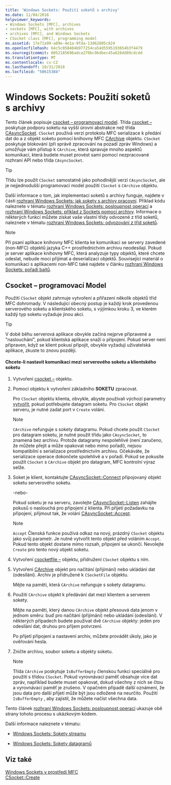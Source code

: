 ```yaml
---
title: 'Windows Sockets: Použití soketů s archivy'
ms.date: 11/04/2016
helpviewer_keywords:
- Windows Sockets [MFC], archives
- sockets [MFC], with archives
- archives [MFC], and Windows Sockets
- CSocket class [MFC], programming model
ms.assetid: 17e71a99-a09e-4e1a-9fda-13d62805c824
ms.openlocfilehash: 64c5c058404b977254ca54d5595193654b3f4479
ms.sourcegitcommit: 6052185696adca270bc9bdbec45a626dd89cdcdd
ms.translationtype: MT
ms.contentlocale: cs-CZ
ms.lasthandoff: 10/31/2018
ms.locfileid: "50615384"
---
```

# <a name="windows-sockets-using-sockets-with-archives"></a>Windows Sockets: Použití soketů s archivy

Tento článek popisuje [csocket – programovací model](#_core_the_csocket_programming_model). Třída [csocket –](../mfc/reference/csocket-class.md) poskytuje podporu soketu na vyšší úrovni abstrakce než třída [CAsyncSocket](../mfc/reference/casyncsocket-class.md). `CSocket` používá verzi protokolu MFC serializace k předání dat do a z objekt soketu pomocí knihovny MFC [CArchive](../mfc/reference/carchive-class.md) objektu. `CSocket` poskytuje blokování (při správě zpracování na pozadí zpráv Windows) a umožňuje vám přístup k `CArchive`, která spravuje mnoho aspektů komunikaci, která budete muset provést sami pomocí nezpracované rozhraní API nebo třída `CAsyncSocket`.

> [!TIP]
>  Třídu lze použít `CSocket` samostatně jako pohodlnější verzi `CAsyncSocket`, ale je nejjednodušší programovací model použití `CSocket` s `CArchive` objektu.

Další informace o tom, jak implementaci soketů s archivy funguje, najdete v části [rozhraní Windows Sockets: jak sokety s archivy pracovní](../mfc/windows-sockets-how-sockets-with-archives-work.md). Příklad kódu naleznete v tématu [rozhraní Windows Sockets: posloupnost operací](../mfc/windows-sockets-sequence-of-operations.md) a [rozhraní Windows Sockets: příklad z Sockets pomocí archivy](../mfc/windows-sockets-example-of-sockets-using-archives.md). Informace o některých funkcí můžete získat vaše vlastní třídy odvozené z tříd soketů, naleznete v tématu [rozhraní Windows Sockets: odvozování z tříd soketů](../mfc/windows-sockets-deriving-from-socket-classes.md).

> [!NOTE]
>  Při psaní aplikace knihovny MFC klienta ke komunikaci se servery zavedené (non-MFC) objektů jazyka C++ prostřednictvím archivu neodesílají. Pokud je server aplikace knihovny MFC, která analyzuje typy objektů, které chcete odeslat, nebude moci přijímat a deserializaci objektů. Související materiál o komunikaci s aplikacemi non-MFC také najdete v článku [rozhraní Windows Sockets: pořadí bajtů](../mfc/windows-sockets-byte-ordering.md).

##  <a name="_core_the_csocket_programming_model"></a> Csocket – programovací Model

Použití `CSocket` objekt zahrnuje vytvoření a přiřazení několik objektů tříd MFC dohromady. V následující obecný postup je každý krok provedenou serverového soketu a klientského soketu, s výjimkou kroku 3, ve kterém každý typ soketu vyžaduje jinou akci.

> [!TIP]
>  V době běhu serverová aplikace obvykle začíná nejprve připravené a "naslouchání", pokud klientská aplikace snaží o připojení. Pokud server není připraven, když se klient pokusí připojit, obvykle vyžadují uživatelská aplikace, zkuste to znovu později.

#### <a name="to-set-up-communication-between-a-server-socket-and-a-client-socket"></a>Chcete-li nastavit komunikaci mezi serverového soketu a klientského soketu

1. Vytvoření [csocket –](../mfc/reference/csocket-class.md) objektu.

1. Pomocí objektu k vytvoření základního **SOKETU** zpracovat.

   Pro `CSocket` objektu klienta, obvykle, abyste používali výchozí parametry [vytvořit](../mfc/reference/casyncsocket-class.md#create), pokud potřebujete datagram soketu. Pro `CSocket` objekt serveru, je nutné zadat port v `Create` volání.

    > [!NOTE]
    >  `CArchive` nefunguje s sokety datagramu. Pokud chcete použít `CSocket` pro datagram soketu, je nutné použít třídu jako `CAsyncSocket`, to znamená bez archivu. Protože datagramy nespolehlivé (není zaručeno, že můžete přejít a může opakovat nebo mimo pořadí), nejsou kompatibilní s serializace prostřednictvím archivu. Očekáváte, že serializace operace dokončete spolehlivě a v pořadí. Pokud se pokusíte použít `CSocket` s `CArchive` objekt pro datagram, MFC kontrolní výraz selže.

1. Soket je klient, kontaktujte [CAsyncSocket::Connect](../mfc/reference/casyncsocket-class.md#connect) připojovaný objekt soketu serverového soketu.

     -nebo-

   Pokud soketu je na serveru, zavolejte [CAsyncSocket::Listen](../mfc/reference/casyncsocket-class.md#listen) zahájíte pokusů o naslouchá pro připojení z klienta. Při přijetí požadavku na připojení, přijmout tak, že volání [CAsyncSocket::Accept](../mfc/reference/casyncsocket-class.md#accept).

    > [!NOTE]
    >  `Accept` Členská funkce používá odkaz na nový, prázdný `CSocket` objektu jako svůj parametr. Je nutné vytvořit tento objekt před voláním `Accept`. Pokud tento objekt dostane mimo rozsah, připojení se ukončí. Nevolejte `Create` pro tento nový objekt soketu.

1. Vytvoření [csocketfile –](../mfc/reference/csocketfile-class.md) objektu, přidružení `CSocket` objektu s ním.

1. Vytvoření [CArchive](../mfc/reference/carchive-class.md) objekt pro načítání (přijímání) nebo ukládání dat (odesílání). Archiv je přidružené k `CSocketFile` objektu.

   Mějte na paměti, která `CArchive` nefunguje s sokety datagramu.

1. Použití `CArchive` objekt k předávání dat mezi klientem a serverem sokety.

   Mějte na paměti, který danou `CArchive` objekt přesouvá data jenom v jednom směru: buď pro načítání (přijímání) nebo ukládání (odesílání). V některých případech budete používat dvě `CArchive` objekty: jeden pro odesílání dat, druhou pro příjem potvrzení.

   Po přijetí připojení a nastavení archiv, můžete provádět úkoly, jako je ověřování hesla.

1. Zničte archivu, soubor soketu a objekty soketu.

    > [!NOTE]
    >  Třída `CArchive` poskytuje `IsBufferEmpty` členskou funkci speciálně pro použití s třídou `CSocket`. Pokud vyrovnávací paměť obsahuje více dat zpráv, například budete muset opakovat, dokud všechny z nich se čtou a vyrovnávací paměť je zrušeno. V opačném případě další oznámení, že jsou data pro další přijetí může být jsou odložené na neurčito. Použití `IsBufferEmpty` , aby zajistil, že můžete načíst všechna data.

Tento článek [rozhraní Windows Sockets: posloupnost operací](../mfc/windows-sockets-sequence-of-operations.md) ukazuje obě strany tohoto procesu s ukázkovým kódem.

Další informace naleznete v tématu:

- [Windows Sockets: Sokety streamu](../mfc/windows-sockets-stream-sockets.md)

- [Windows Sockets: Sokety datagramů](../mfc/windows-sockets-datagram-sockets.md)

## <a name="see-also"></a>Viz také

[Windows Sockets v prostředí MFC](../mfc/windows-sockets-in-mfc.md)<br/>
[CSocket::Create](../mfc/reference/csocket-class.md#create)

